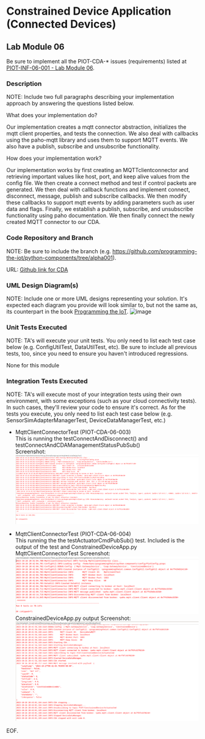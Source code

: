 # Constrained Device Application (Connected Devices)

## Lab Module 06

Be sure to implement all the PIOT-CDA-* issues (requirements) listed at [PIOT-INF-06-001 - Lab Module 06](https://github.com/orgs/programming-the-iot/projects/1#column-10488434).

### Description

NOTE: Include two full paragraphs describing your implementation approach by answering the questions listed below.

What does your implementation do? 

Our implementation creates a mqtt connector abstraction, initializes the mqtt client properties, and tests the connection. We also deal with callbacks using the paho-mqtt library and uses them to support MQTT events. We also have a publish, subscribe and unsubscribe functionality.

How does your implementation work?

Our implementation works by first creating an MQTTclientconnector and retrieving important values like host, port, and keep alive values from the config file. We then create a connect method and test if control packets are generated. We then deal with callback functions and implement connect, disconnect, message, publish and subscribe callbacks. We then modify these callbacks to support mqtt events by adding parameters such as user data and flags. Finally, we establish a publish, subscribe, and unsubscribe functionality using paho documentation. We then finally connect the newly created MQTT connector to our CDA.

### Code Repository and Branch

NOTE: Be sure to include the branch (e.g. https://github.com/programming-the-iot/python-components/tree/alpha001).

URL: [Github link for CDA](https://github.com/BanSuth/piot-python-components/tree/labmodule06)

### UML Design Diagram(s)

NOTE: Include one or more UML designs representing your solution. It's expected each
diagram you provide will look similar to, but not the same as, its counterpart in the
book [Programming the IoT](https://learning.oreilly.com/library/view/programming-the-internet/9781492081401/).
![image](https://github.com/BanSuth/book-exercise-docs-Group1/assets/62486958/19701125-8cdd-4438-a250-5b8f93a915b8)



### Unit Tests Executed

NOTE: TA's will execute your unit tests. You only need to list each test case below
(e.g. ConfigUtilTest, DataUtilTest, etc). Be sure to include all previous tests, too,
since you need to ensure you haven't introduced regressions.

None for this module

### Integration Tests Executed

NOTE: TA's will execute most of your integration tests using their own environment, with
some exceptions (such as your cloud connectivity tests). In such cases, they'll review
your code to ensure it's correct. As for the tests you execute, you only need to list each
test case below (e.g. SensorSimAdapterManagerTest, DeviceDataManagerTest, etc.)

- MqttClientConnectorTest (PIOT-CDA-06-003)  
This is running the testConnectAndDisconnect() and testConnectAndCDAManagementStatusPubSub()  
Screenshot:
![MqttClientConnectorTest](Images/MqttClientConnectorTest_INT.PNG)
  
- MqttClientConnectorTest (PIOT-CDA-06-004)  
This running the the testActuatorCmdPubSub() test. Included is the output of the test and ConstrainedDeviceApp.py
MqttClientConnectorTest Screenshot:  
![MqttClientConnectorTest](Images/MqttClientConnectorTest_INT_task004.PNG)  
ConstrainedDeviceApp.py output Screenshot:
![ConstrainedDeviceApp](Images/ConstrainedDeviceAppTest_INT_Task004.PNG)



 

EOF.
